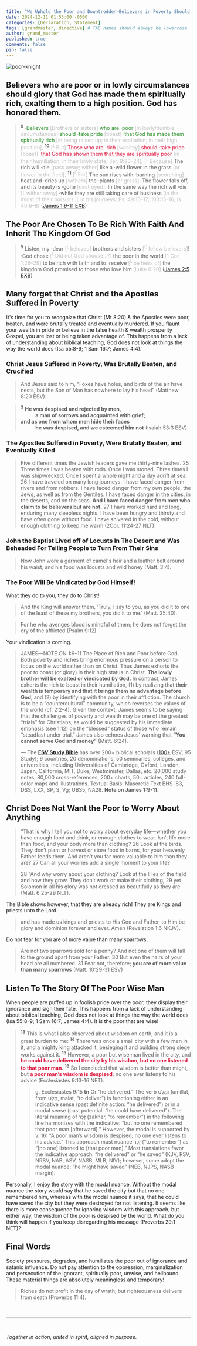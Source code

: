 ```yaml
---
title: "We Uphold the Poor and Downtrodden—Believers in Poverty Should Glory in Their Spiritual Wealth, for God Has Elevated and Honored Them"
date: 2024-12-11 01:55:00 -0500
categories: [Declaration, Statement]
tags: [grandmaster, directive] # TAG names should always be lowercase
author: grand_master
published: true
comments: false
pin: false
---
```


![poor-knight](/assets/poor-knight.png)

## Believers who are poor or in lowly circumstances should glory that God has made them spiritually rich, exalting them to a high position. God has honored them.

> <sup style="font-weight:bold;">9</sup> ·<span style="color:ForestGreen;">Believers <span style="color:#bfbfbf;">[Brothers or sisters]</span> who are ·poor <span style="color:#bfbfbf;">[in lowly/humble circumstances]</span> should ·take pride <span style="color:#bfbfbf;">[boast]</span> ·that God has made them spiritually rich <span style="color:#bfbfbf;">[in being raised up; in their exaltation; in their high position]</span>.</span> <sup style="font-weight:bold;">10</sup> <span style="color:Crimson;"><span style="color:#bfbfbf;">[<sup>L</sup> But]</span> Those who are ·rich <span style="color:#bfbfbf;">[wealthy]</span> should ·take pride <span style="color:#bfbfbf;">[boast]</span> ·that God has shown them that they are spiritually poor <span style="color:#bfbfbf;">[in their humiliation; in their lowly state; Jer. 9:23–24]</span>.</span> <span style="color:#bfbfbf;">[<sup>L</sup> Because]</span> The rich will ·die <span style="color:#bfbfbf;">[pass away; wither]</span> like a ·wild flower in the grass <span style="color:#bfbfbf;">[or flower in the field]</span>. <sup style="font-weight:bold;">11</sup> <span style="color:#bfbfbf;">[<sup>L</sup> For]</span> The sun rises with ·burning <span style="color:#bfbfbf;">[scorching]</span> heat and ·dries up <span style="color:#bfbfbf;">[withers]</span> the ·plants <span style="color:#bfbfbf;">[or grass]</span>. The flower falls off, and its beauty is ·gone <span style="color:#bfbfbf;">[destroyed]</span>. In the same way the rich will ·die <span style="color:#bfbfbf;">[L wither away]</span> ·while they are still taking care of business <span style="color:#bfbfbf;">[in the midst of their pursuits; L in his journeys; Ps. 49:16–17; 103:15–16; Is. 40:6–8]</span> ([James 1:9-11 EXB](https://www.biblegateway.com/passage/?search=James+1%3A9-11%3B+2%3A5&version=EXB))

## The Poor Are Chosen To Be Rich With Faith And Inherit The Kingdom Of God

> <sup style="font-weight:bold;">5</sup> Listen, my ·dear <span style="color:#bfbfbf;">[<sup>L</sup> beloved]</span> brothers and sisters <span style="color:#bfbfbf;">[<sup>C</sup> fellow believers]</span>! ·God chose <span style="color:#bfbfbf;">[<sup>L</sup> Did not God choose…?]</span> the poor in the world <span style="color:#bfbfbf;">[1 Cor. 1:26–29]</span> to be rich with faith and to ·receive <span style="color:#bfbfbf;">[<sup>L</sup> be heirs of]</span> the kingdom God promised to those who love him <span style="color:#bfbfbf;">[Luke 6:20]</span> ([James 2:5 EXB](https://www.biblegateway.com/passage/?search=James+1%3A9-11%3B+2%3A5&version=EXB))

## Many forget that Christ and the Apostles Suffered in Poverty

It's time for you to recognize that Christ (Mt 8:20) & the Apostles were poor, beaten, and were brutally treated and eventually murdered. If you flaunt your wealth in pride or believe in the false health & wealth prosperity Gospel, you are lost or being taken advantage of. This happens from a lack of understanding about biblical teaching, God does not look at things the way the world does (Isa 55:8-9; 1 Sam 16:7; James 4:4).

<!-- were poor and did not want us to pursue material wealth. -->

### Christ Jesus Suffered in Poverty, Was Brutally Beaten, and Crucified

> And Jesus said to him, “Foxes have holes, and birds of the air have nests, but the Son of Man has nowhere to lay his head” (Matthew 8:20 ESV).

> <sup style="font-weight:bold;">3</sup> **He was despised and rejected by men,**<br>
<span style="margin-left: 40px;">**a man of sorrows and acquainted with grief;**</span><br>
**and as one from whom men hide their faces**<br>
<span style="margin-left: 40px;">**he was despised, and we esteemed him not** (Isaiah 53:3 ESV)</span>

### The Apostles Suffered in Poverty, Were Brutally Beaten, and Eventually Killed

> Five different times the Jewish leaders gave me thirty-nine lashes. 25 Three times I was beaten with rods. Once I was stoned. Three times I was shipwrecked. Once I spent a whole night and a day adrift at sea. 26 I have traveled on many long journeys. I have faced danger from rivers and from robbers. I have faced danger from my own people, the Jews, as well as from the Gentiles. I have faced danger in the cities, in the deserts, and on the seas. <span style="font-weight:bold;">And I have faced danger from men who claim to be believers but are not.</span> 27 I have worked hard and long, enduring many sleepless nights. I have been hungry and thirsty and have often gone without food. I have shivered in the cold, without enough clothing to keep me warm (2Cor. 11:24-27 NLT).

### John the Baptist Lived off of Locusts In The Desert and Was Beheaded For Telling People to Turn From Their Sins

> Now John wore a garment of camel's hair and a leather belt around his waist, and his food was locusts and wild honey (Matt. 3:4).

### The Poor Will Be Vindicated by God Himself!

What they do to you, they do to Christ!

> And the King will answer them, ‘Truly, I say to you, as you did it to one of the least of these my brothers, you did it to me.’ (Matt. 25:40).

> For he who avenges blood is mindful of them; he does not forget the cry of the afflicted (Psalm 9:12).

Your vindication is coming.

> JAMES—NOTE ON 1:9–11 The Place of Rich and Poor before God. Both poverty and riches bring enormous pressure on a person to focus on the world rather than on Christ. Thus James exhorts the poor to boast (or glory) in their high status in Christ. **The lowly brother will be exalted or vindicated by God.** In contrast, James exhorts the rich to boast in their humiliation, (1) by realizing that **their wealth is temporary and that it brings them no advantage before God**, and (2) by identifying with the poor in their affliction. The church is to be a “countercultural” community, which reverses the values of the world (cf. 2:2–4). Given the context, James seems to be saying that the challenges of poverty and wealth may be one of the greatest “trials” for Christians, as would be suggested by his immediate emphasis (see 1:12) on the “blessed” status of those who remain “steadfast under trial.” James also echoes Jesus’ warning that **“You cannot serve God and money”** (Matt. 6:24).
>
> &mdash; The [**ESV Study Bible**]() has over 200+ biblical scholars ([100+](https://www.esv.org/translation/) ESV; 95 Study); 9 countries, 20 denominations, 50 seminaries, colleges, and universities, including Universities of Cambridge, Oxford, London, Japan, California, MIT, Duke, Westminister, Dallas, etc. 20,000 study notes, 80,000 cross-references, 200+ charts, 50+ articles, 240 full-color maps and illustrations. Textual Basis: Masoretic Text BHS '83, DSS, LXX, SP, S, Vg; UBS5, NA28. **Note on James 1:9-11.**

## Christ Does Not Want the Poor to Worry About Anything

> “That is why I tell you not to worry about everyday life—whether you have enough food and drink, or enough clothes to wear. Isn’t life more than food, and your body more than clothing? 26 Look at the birds. They don’t plant or harvest or store food in barns, for your heavenly Father feeds them. And aren’t you far more valuable to him than they are? 27 Can all your worries add a single moment to your life?
>
> 28 “And why worry about your clothing? Look at the lilies of the field and how they grow. They don’t work or make their clothing, 29 yet Solomon in all his glory was not dressed as beautifully as they are (Matt. 6:25-29 NLT).

The Bible shows however, that they are already rich! They are Kings and priests unto the Lord.

> and has made us kings and priests to His God and Father, to Him be glory and dominion forever and ever. Amen (Revelation 1:6 NKJV).

Do not fear for you are of more value than many sparrows.

> Are not two sparrows sold for a penny? And not one of them will fall to the ground apart from your Father. 30 But even the hairs of your head are all numbered. 31 Fear not, therefore; **you are of more value than many sparrows** (Matt. 10:29-31 ESV)

## Listen To The Story Of The Poor Wise Man

When people are puffed up in foolish pride over the poor, they display their ignorance and sign their fate. This happens from a lack of understanding about biblical teaching, God does not look at things the way the world does (Isa 55:8-9; 1 Sam 16:7; James 4:4). It is the poor that are wise!

> <sup style="font-weight:bold;">13</sup> This is what I also observed about wisdom on earth, and it is a great burden to me: <sup style="font-weight:bold;">14</sup> There was once a small city with a few men in it, and a mighty king attacked it, besieging it and building strong siege works against it. <sup style="font-weight:bold;">15</sup> However, a poor but wise man lived in the city, and <span style="font-weight:bold;color:crimson;">he could have delivered the city by his wisdom, but no one listened to that poor man</span>. <sup style="font-weight:bold;">16</sup> So I concluded that wisdom is better than might, but <span style="font-weight:bold;color:crimson;">a poor man’s wisdom is despised</span>; no one ever listens to his advice (Ecclesiastes 9:13-16 NET).
>>
>> g. Ecclesiastes 9:15 **tn** Or “he delivered.” The verb וּמִלַּט (umillat, from מָלַט, malat, “to deliver”) is functioning either in an indicative sense (past definite action: “he delivered”) or in a modal sense (past potential: “he could have delivered”). The literal meaning of זָכַר (zakhar, “to remember”) in the following line harmonizes with the indicative: “but no one remembered that poor man [afterward].” However, the modal is supported by v. 16: “A poor man’s wisdom is despised; no one ever listens to his advice.” This approach must nuance זָכַר (“to remember”) as “[no one] listened to [that poor man].” Most translations favor the indicative approach: “he delivered” or “he saved” (KJV, RSV, NRSV, NAB, ASV, NASB, MLB, NIV); however, some adopt the modal nuance: “he might have saved” (NEB, NJPS, NASB margin).

Personally, I enjoy the story with the modal nuance. Without the modal nuance the story would say that he saved the city but that no one remembered him, whereas with the modal nuance it says, that he could have saved the city but they were destroyed for not listening. It seems like there is more consequence for ignoring wisdom with this approach, but either way, the wisdom of the poor is despised by the world. What do you think will happen if you keep disregarding his message (Proverbs 29:1 NET)?


## Final Words

Society pressures, degrades, and humiliates the poor out of ignorance and satanic influence. Do not pay attention to the oppression, marginalization and persecution of the ignorant, spiritually poor, unwise, and hellbound. These material things are absolutely meaningless and temporary!

> Riches do not profit in the day of wrath, but righteousness delivers from death (Proverbs 11:4).


<br>

---

<br>

*Together in action, united in spirit, aligned in purpose.*

<script>
    var refTagger = {
        settings: {
            bibleVersion: 'ESV',
            tooltipStyle: 'dark'
        }
    };

    (function(d, t) {
        var n=d.querySelector('[nonce]');
        refTagger.settings.nonce = n && (n.nonce||n.getAttribute('nonce'));
        var g = d.createElement(t), s = d.getElementsByTagName(t)[0];
        g.src = 'https://api.reftagger.com/v2/RefTagger.js';
        g.nonce = refTagger.settings.nonce;
        s.parentNode.insertBefore(g, s);
    }(document, 'script'));
</script>
